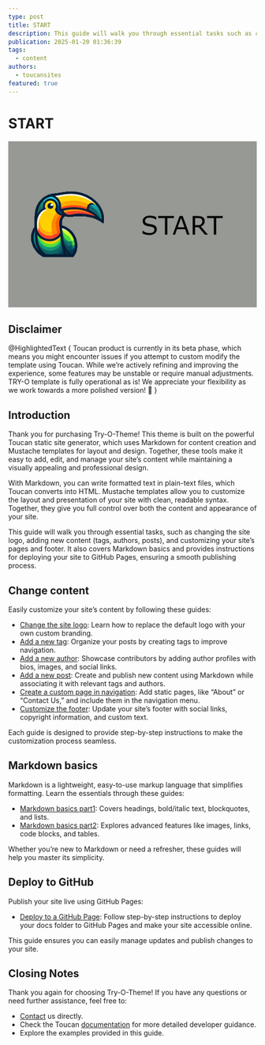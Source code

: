 ```yaml
---
type: post
title: START
description: This guide will walk you through essential tasks such as changing the site logo, adding new content (tags, authors, posts), and customizing your site’s pages and footer
publication: 2025-01-20 01:36:39
tags:
  - content
authors:
  - toucansites
featured: true
---
```


# START

![Cover Image](./assets/cover.jpg)

## Disclaimer

@HighlightedText {
  Toucan product is currently in its beta phase, which means you might encounter issues if you attempt to custom modify the template using Toucan. While we’re actively refining and improving the experience, some features may be unstable or require manual adjustments. TRY-O template is fully operational as is! We appreciate your flexibility as we work towards a more polished version! 🚀
}

## Introduction

Thank you for purchasing Try-O-Theme! This theme is built on the powerful Toucan static site generator, which uses Markdown for content creation and Mustache templates for layout and design. Together, these tools make it easy to add, edit, and manage your site’s content while maintaining a visually appealing and professional design.

With Markdown, you can write formatted text in plain-text files, which Toucan converts into HTML. Mustache templates allow you to customize the layout and presentation of your site with clean, readable syntax. Together, they give you full control over both the content and appearance of your site.

This guide will walk you through essential tasks, such as changing the site logo, adding new content (tags, authors, posts), and customizing your site’s pages and footer. It also covers Markdown basics and provides instructions for deploying your site to GitHub Pages, ensuring a smooth publishing process.

## Change content

Easily customize your site’s content by following these guides:

- [Change the site logo](/posts/change-site-logo): Learn how to replace the default logo with your own custom branding.
- [Add a new tag](/posts/new-tag): Organize your posts by creating tags to improve navigation.
- [Add a new author](/posts/new-author): Showcase contributors by adding author profiles with bios, images, and social links.
- [Add a new post](/posts/new-post): Create and publish new content using Markdown while associating it with relevant tags and authors.
- [Create a custom page in navigation](/posts/new-navigation): Add static pages, like “About” or “Contact Us,” and include them in the navigation menu.
- [Customize the footer](/posts/change-footer): Update your site’s footer with social links, copyright information, and custom text.

Each guide is designed to provide step-by-step instructions to make the customization process seamless.

## Markdown basics

Markdown is a lightweight, easy-to-use markup language that simplifies formatting. Learn the essentials through these guides:

- [Markdown basics part1](/posts/markdown-basic): Covers headings, bold/italic text, blockquotes, and lists.
- [Markdown basics part2](/posts/markdown-basic2): Explores advanced features like images, links, code blocks, and tables.

Whether you’re new to Markdown or need a refresher, these guides will help you master its simplicity.

## Deploy to GitHub

Publish your site live using GitHub Pages:

- [Deploy to a GitHub Page](/posts/github-deploy): Follow step-by-step instructions to deploy your docs folder to GitHub Pages and make your site accessible online.

This guide ensures you can easily manage updates and publish changes to your site.

## Closing Notes

Thank you again for choosing Try-O-Theme! If you have any questions or need further assistance, feel free to:

- [Contact](https://toucansites.com/contact/) us directly.
- Check the Toucan [documentation](https://toucansites.com/docs/) for more detailed developer guidance.
- Explore the examples provided in this guide.
